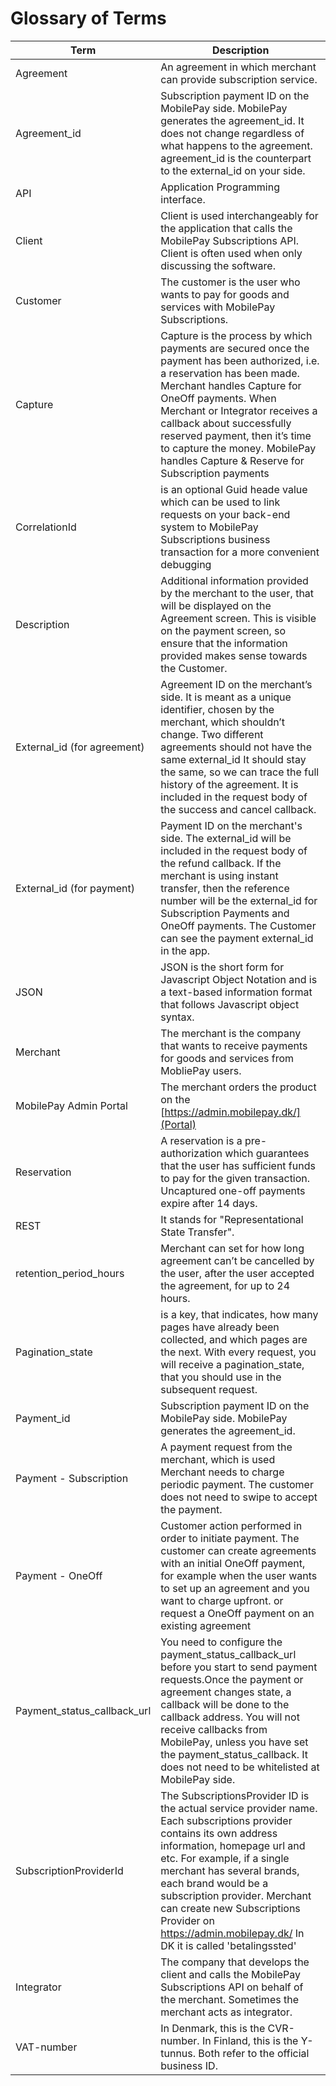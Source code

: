 

# Glossary of Terms

| Term | Description |
|------|-------------|
| Agreement| An agreement in which merchant can provide subscription service. |
| Agreement_id         | Subscription payment ID on the MobilePay side. MobilePay generates the agreement_id. It does not change regardless of what happens to the agreement. agreement_id is the counterpart to the external_id on your side.|
| API| Application Programming interface. |
| Client | Client is used interchangeably for the application that calls the MobilePay Subscriptions API. Client is often used when only discussing the software.|
| Customer        | The customer is the user who wants to pay for goods and services with MobilePay Subscriptions. |
| Capture          | Capture is the process by which payments are secured once the payment has been authorized, i.e. a reservation has been made. Merchant handles Capture for OneOff payments. When Merchant or Integrator receives a callback about successfully reserved payment, then it’s time to capture the money. MobilePay handles Capture & Reserve for Subscription payments |
| CorrelationId          |  is an optional Guid heade value which can be used to link requests on your back-end system to MobilePay Subscriptions business transaction for a more convenient debugging |
| Description          | Additional information provided by the merchant to the user, that will be displayed on the Agreement screen. This is visible on the payment screen, so ensure that the information provided makes sense towards the Customer. |
| External_id (for agreement)                |  Agreement ID on the merchant’s side. It is meant as a unique identifier, chosen by the merchant, which shouldn’t change. Two different agreements should not have the same external_id It should stay the same, so we can trace the full history of the agreement. It is included in the request body of the success and cancel callback.   |
| External_id (for payment)                |  Payment ID on the merchant's side. The external_id will be included in the request body of the refund callback. If the merchant is using instant transfer, then the reference number will be the external_id for Subscription Payments and OneOff payments. The Customer can see the payment external_id  in the app.  |
| JSON                |   JSON is the short form for Javascript Object Notation and is a text-based information format that follows Javascript object syntax.  |
| Merchant         | The merchant is the company that wants to receive payments for goods and services from MobliePay users.|
| MobilePay Admin Portal         | The merchant orders the product on the [https://admin.mobilepay.dk/](Portal) |
| Reservation     | A reservation is a pre-authorization which guarantees that the user has sufficient funds to pay for the given transaction. Uncaptured one-off payments expire after 14 days. |
| REST     |  It stands for "Representational State Transfer". |
| retention_period_hours     |  Merchant can set for how long agreement can’t be cancelled by the user, after the user accepted the agreement, for up to 24 hours. |
| Pagination_state        |  is a key, that indicates, how many pages have already been collected, and which pages are the next. With every request, you will receive a pagination_state, that you should use in the subsequent request.|
| Payment_id        |  Subscription payment ID on the MobilePay side. MobilePay generates the agreement_id. |
| Payment - Subscription        | A payment request from the merchant, which is used Merchant needs to charge periodic payment. The customer does not need to swipe to accept the payment. |
|Payment - OneOff| Customer action performed in order to initiate payment. The customer can create agreements with an initial OneOff payment, for example when the user wants to set up an agreement and you want to charge upfront. or request a OneOff payment on an existing agreement|
| Payment_status_callback_url         | You need to configure the payment_status_callback_url before you start to send payment requests.Once the payment or agreement changes state, a callback will be done to the callback address.  You will not receive callbacks from MobilePay, unless you have set the payment_status_callback. It does not need to be whitelisted at MobilePay side.|
| SubscriptionProviderId   | The SubscriptionsProvider ID is the actual service provider name. Each subscriptions provider contains its own address information, homepage url and etc. For example, if a single merchant has several brands, each brand would be a subscription provider. Merchant can create new Subscriptions Provider on https://admin.mobilepay.dk/ In DK it is called 'betalingssted' | 
| Integrator    | The company that develops the client and calls the MobilePay Subscriptions API on behalf of the merchant. Sometimes the merchant acts as integrator.  |
| VAT-number   | In Denmark, this is the CVR-number. In Finland, this is the Y-tunnus. Both refer to the official business ID.| 



